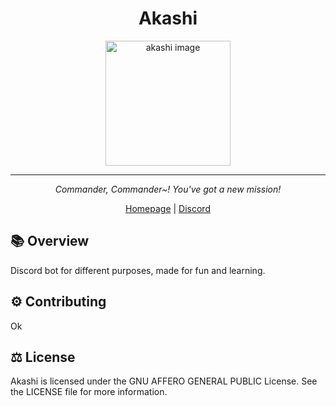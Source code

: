 <div align="center">
<h1>Akashi</h1>
<picture>
    <img alt="akashi image" src="https://azurlane.netojuu.com/images/a/aa/AkashiShipyardIcon.png" width="200">
</picture>
</div>

---

<div align="center">

*Commander, Commander~! You've got a new mission!*

[Homepage](https://api.dbots.fun)
| [Discord](https://discord.gg/d86RAeHF6T)

</div>

## 📚 Overview

Discord bot for different purposes, made for fun and learning.

## ⚙️  Contributing

Ok

## ⚖️  License

Akashi is licensed under the GNU AFFERO GENERAL PUBLIC License. See the LICENSE file for more information.